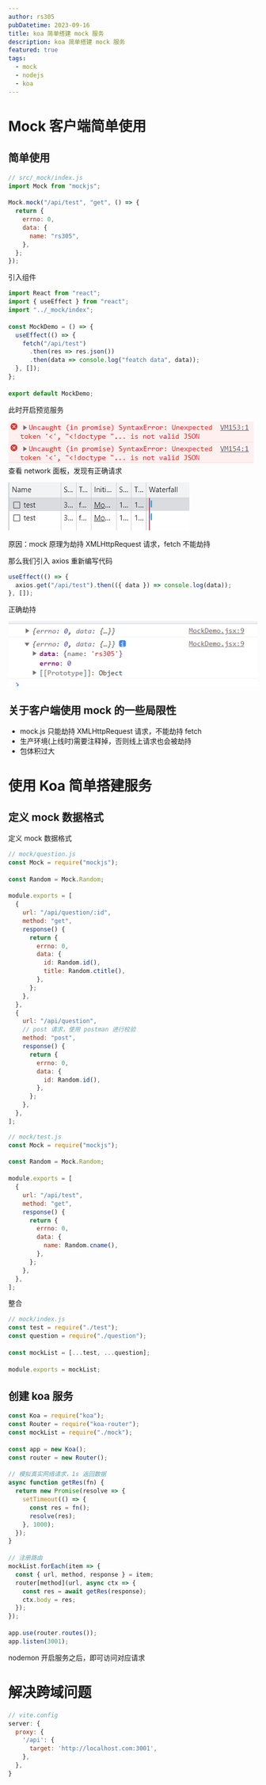 ```yaml
---
author: rs305
pubDatetime: 2023-09-16
title: koa 简单搭建 mock 服务
description: koa 简单搭建 mock 服务
featured: true
tags:
  - mock
  - nodejs
  - koa
---
```


# Mock 客户端简单使用

## 简单使用

```js
// src/_mock/index.js
import Mock from "mockjs";

Mock.mock("/api/test", "get", () => {
  return {
    errno: 0,
    data: {
      name: "rs305",
    },
  };
});
```

引入组件

```jsx
import React from "react";
import { useEffect } from "react";
import "../_mock/index";

const MockDemo = () => {
  useEffect(() => {
    fetch("/api/test")
      .then(res => res.json())
      .then(data => console.log("featch data", data));
  }, []);
};

export default MockDemo;
```

此时开启预览服务

![image-20230916130824652](/public/assets/koa%20简单搭建%20mock%20服务/img/image-20230916130824652.png)
查看 network 面板，发现有正确请求

![image-20230916131021030](/public/assets/koa%20简单搭建%20mock%20服务/img/image-20230916131021030.png)

原因：mock 原理为劫持 XMLHttpRequest 请求，fetch 不能劫持

那么我们引入 axios 重新编写代码

```jsx
useEffect(() => {
  axios.get("/api/test").then(({ data }) => console.log(data));
}, []);
```

正确劫持

![image-20230916131544216](/public/assets/koa%20简单搭建%20mock%20服务/img/image-20230916131544216.png)

## 关于客户端使用 mock 的一些局限性

- mock.js 只能劫持 XMLHttpRequest 请求，不能劫持 fetch
- 生产环境(上线时)需要注释掉，否则线上请求也会被劫持
- 包体积过大

# 使用 Koa 简单搭建服务

## 定义 mock 数据格式

定义 mock 数据格式

```js
// mock/question.js
const Mock = require("mockjs");

const Random = Mock.Random;

module.exports = [
  {
    url: "/api/question/:id",
    method: "get",
    response() {
      return {
        errno: 0,
        data: {
          id: Random.id(),
          title: Random.ctitle(),
        },
      };
    },
  },
  {
    url: "/api/question",
    // post 请求，使用 postman 进行校验
    method: "post",
    response() {
      return {
        errno: 0,
        data: {
          id: Random.id(),
        },
      };
    },
  },
];
```

```js
// mock/test.js
const Mock = require("mockjs");

const Random = Mock.Random;

module.exports = [
  {
    url: "/api/test",
    method: "get",
    response() {
      return {
        errno: 0,
        data: {
          name: Random.cname(),
        },
      };
    },
  },
];
```

整合

```js
// mock/index.js
const test = require("./test");
const question = require("./question");

const mockList = [...test, ...question];

module.exports = mockList;
```

## 创建 koa 服务

```js
const Koa = require("koa");
const Router = require("koa-router");
const mockList = require("./mock");

const app = new Koa();
const router = new Router();

// 模拟真实网络请求，1s 返回数据
async function getRes(fn) {
  return new Promise(resolve => {
    setTimeout(() => {
      const res = fn();
      resolve(res);
    }, 1000);
  });
}

// 注册路由
mockList.forEach(item => {
  const { url, method, response } = item;
  router[method](url, async ctx => {
    const res = await getRes(response);
    ctx.body = res;
  });
});

app.use(router.routes());
app.listen(3001);
```

nodemon 开启服务之后，即可访问对应请求

# 解决跨域问题

```js
// vite.config
server: {
  proxy: {
    '/api': {
      target: 'http://localhost.com:3001',
    },
  },
}
```
